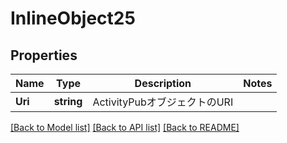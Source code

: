 # InlineObject25

## Properties

Name | Type | Description | Notes
------------ | ------------- | ------------- | -------------
**Uri** | **string** | ActivityPubオブジェクトのURI | 

[[Back to Model list]](../README.md#documentation-for-models) [[Back to API list]](../README.md#documentation-for-api-endpoints) [[Back to README]](../README.md)


